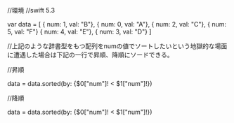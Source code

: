 //環境
//swift 5.3

var data = [
    { num: 1, val: "B"},
    { num: 0, val: "A"},
    { num: 2, val: "C"},
    { num: 5, val: "F"}
    { num: 4, val: "E"},
    { num: 3, val: "D"}
]


//上記のような辞書型をもつ配列をnumの値でソートしたいという地獄的な場面に遭遇した場合は下記の一行で昇順、降順にソードできる。


//昇順


data = data.sorted(by: {$0["num"]! < $1["num"]!})


//降順


data = data.sorted(by: {$0["num"]! < $1["num"]!})


